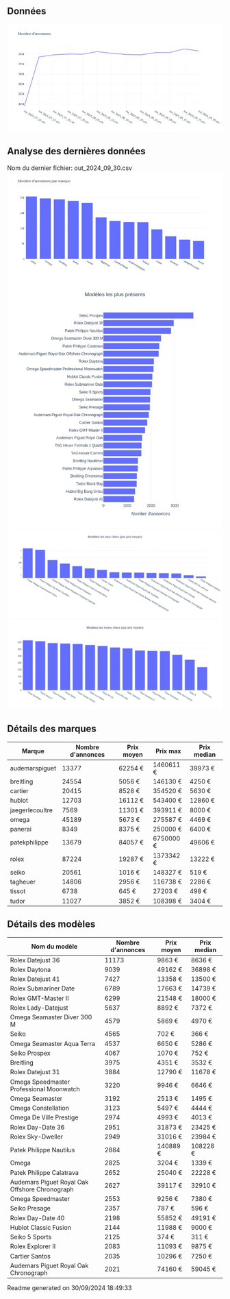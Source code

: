 
## Données
![image](./out/count_per_day.jpeg)

## Analyse des dernières données
Nom du dernier fichier: out_2024_09_30.csv
![image](./out/count_per_brand.jpeg)
![image](./out/count_per_name.jpeg)
![image](./out/avg_price_per_name_desc.jpeg)
![image](./out/avg_price_per_name_asc.jpeg)

## Détails des marques
|Marque|Nombre d'annonces|Prix moyen|Prix max|Prix median|
|------|-----------------|----------|--------|-----------|
|audemarspiguet|13377|62254 €|1460611 €|39973 €| 
|breitling|24554|5056 €|146130 €|4250 €| 
|cartier|20415|8528 €|354520 €|5630 €| 
|hublot|12703|16112 €|543400 €|12860 €| 
|jaegerlecoultre|7569|11301 €|393911 €|8000 €| 
|omega|45189|5673 €|275587 €|4469 €| 
|panerai|8349|8375 €|250000 €|6400 €| 
|patekphilippe|13679|84057 €|6750000 €|49606 €| 
|rolex|87224|19287 €|1373342 €|13222 €| 
|seiko|20561|1016 €|148327 €|519 €| 
|tagheuer|14806|2956 €|116738 €|2286 €| 
|tissot|6738|645 €|27203 €|498 €| 
|tudor|11027|3852 €|108398 €|3404 €| 

## Détails des modèles
Nom du modèle|Nombre d'annonces|Prix moyen|Prix median|
|-------------|-----------------|----------|-----------|
|               Rolex Datejust 36|11173|9863 €|8636 €| 
|               Rolex Daytona|9039|49162 €|36898 €| 
|               Rolex Datejust 41|7427|13358 €|13500 €| 
|               Rolex Submariner Date|6789|17663 €|14739 €| 
|               Rolex GMT-Master II|6299|21548 €|18000 €| 
|               Rolex Lady-Datejust|5637|8892 €|7372 €| 
|               Omega Seamaster Diver 300 M|4579|5869 €|4970 €| 
|               Seiko|4565|702 €|366 €| 
|               Omega Seamaster Aqua Terra|4537|6650 €|5286 €| 
|               Seiko Prospex|4067|1070 €|752 €| 
|               Breitling|3975|4351 €|3532 €| 
|               Rolex Datejust 31|3884|12790 €|11678 €| 
|               Omega Speedmaster Professional Moonwatch|3220|9946 €|6646 €| 
|               Omega Seamaster|3192|2513 €|1495 €| 
|               Omega Constellation|3123|5497 €|4444 €| 
|               Omega De Ville Prestige|2974|4993 €|4013 €| 
|               Rolex Day-Date 36|2951|31873 €|23425 €| 
|               Rolex Sky-Dweller|2949|31016 €|23984 €| 
|               Patek Philippe Nautilus|2884|140889 €|108228 €| 
|               Omega|2825|3204 €|1339 €| 
|               Patek Philippe Calatrava|2652|25040 €|22228 €| 
|               Audemars Piguet Royal Oak Offshore Chronograph|2627|39117 €|32910 €| 
|               Omega Speedmaster|2553|9256 €|7380 €| 
|               Seiko Presage|2357|787 €|596 €| 
|               Rolex Day-Date 40|2198|55852 €|49191 €| 
|               Hublot Classic Fusion|2144|11988 €|9000 €| 
|               Seiko 5 Sports|2125|374 €|311 €| 
|               Rolex Explorer II|2083|11093 €|9875 €| 
|               Cartier Santos|2035|10296 €|7250 €| 
|               Audemars Piguet Royal Oak Chronograph|2021|74160 €|59045 €| 


 Readme generated on 30/09/2024 18:49:33